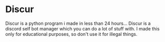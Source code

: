 # Discur
Discur is a python program i made in less than 24 hours... Discur is a discord self bot manager which you can do a lot of stuff with. I made this only for educational purposes, so don't use it for illegal things.
